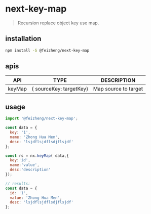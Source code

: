 # next-key-map
> Recursion replace object key use map.

## installation
```bash
npm install -S @feizheng/next-key-map
```

## apis
| API    | TYPE                    | DESCRIPTION          |
|--------|-------------------------|----------------------|
| keyMap | { sourceKey: targetKey} | Map source to target |

## usage
```js
import '@feizheng/next-key-map';

const data = {
  key: '1',
  name: 'Zhong Hua Men',
  desc: 'lsjdflsjdflsdjflsjdf'
};

const rs = nx.keyMap( data,{
  key:'id',
  name:'value',
  desc:'description'
});

// results:
const data = {
  id: '1',
  value: 'Zhong Hua Men',
  desc: 'lsjdflsjdflsdjflsjdf'
};
```
